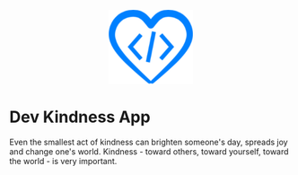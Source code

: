 <p align="center"><img width="150" src="docs/dev-kindness.png"></p>

# Dev Kindness App

Even the smallest act of kindness can brighten someone's day, spreads joy and change one's world. Kindness - toward others, toward yourself, toward the world - is very important.
